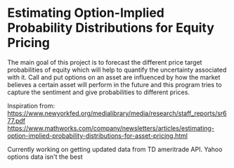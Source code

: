 # Estimating Option-Implied Probability Distributions for Equity Pricing
The main goal of this project is to forecast the different price target probabilities of equity which will help to quantify the uncertainty associated with it. Call and put options on an asset are influenced by how the market believes a certain asset will perform in the future and this program tries to capture the sentiment and give probabilities to different prices.


Inspiration from: 
https://www.newyorkfed.org/medialibrary/media/research/staff_reports/sr677.pdf
https://www.mathworks.com/company/newsletters/articles/estimating-option-implied-probability-distributions-for-asset-pricing.html


Currently working on getting updated data from TD ameritrade API. Yahoo options data isn't the best
